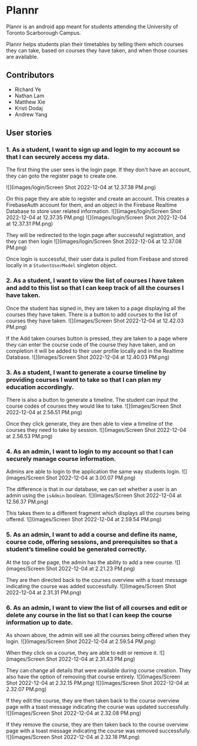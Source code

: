# Plannr

Plannr is an android app meant for students attending the University of Toronto Scarborough Campus.

Plannr helps students plan their timetables by telling them which courses they can take, 
based on courses they have taken, and when those courses are available.

## Contributors
- Richard Ye
- Nathan Lam
- Matthew Xie
- Kristi Dodaj
- Andrew Yang

## User stories

### 1. As a student, I want to sign up and login to my account so that I can securely access my data.

The first thing the user sees is the login page. If they don't have an account, they can goto the register page to create one.

![](images/login/Screen Shot 2022-12-04 at 12.37.38 PM.png)

On this page they are able to register and create an account. This creates a FirebaseAuth account for them, and an object in the Firebase Realtime Database to store user related information.
![](images/login/Screen Shot 2022-12-04 at 12.37.35 PM.png)
![](images/login/Screen Shot 2022-12-04 at 12.37.31 PM.png)

They will be redirected to the login page after successful registration, and they can then login
![](images/login/Screen Shot 2022-12-04 at 12.37.08 PM.png)

Once login is successful, their user data is pulled from Firebase and stored locally in a `StudentUserModel` singleton object.

### 2. As a student, I want to view the list of courses I have taken and add to this list so that I can keep track of all the courses I have taken.

Once the student has signed in, they are taken to a page displaying all the courses they have taken.
There is a button to add courses to the list of courses they have taken.
![](images/Screen Shot 2022-12-04 at 12.42.03 PM.png)

If the Add taken courses button is pressed, they are taken to a page where they can enter the course code of the course they have taken, and on completion it will be added to their user profile locally and in the Realtime Database.
![](images/Screen Shot 2022-12-04 at 12.40.03 PM.png)

### 3. As a student, I want to generate a course timeline by providing courses I want to take so that I can plan my education accordingly.

There is also a button to generate a timeline. The student can input the course codes of courses they would like to take.
![](images/Screen Shot 2022-12-04 at 2.56.51 PM.png)

Once they click generate, they are then able to view a timeline of the courses they need to take by session. 
![](images/Screen Shot 2022-12-04 at 2.56.53 PM.png)

### 4. As an admin, I want to login to my account so that I can securely manage course information.

Admins are able to login to the application the same way students login.
![](images/Screen Shot 2022-12-04 at 3.00.07 PM.png)

The difference is that in our database, we can set whether a user is an admin using the `isAdmin` boolean.
![](images/Screen Shot 2022-12-04 at 12.56.37 PM.png)

This takes them to a different fragment which displays all the courses being offered.
![](images/Screen Shot 2022-12-04 at 2.59.54 PM.png)

### 5. As an admin, I want to add a course and define its name, course code, offering sessions, and prerequisites so that a student’s timeline could be generated correctly.

At the top of the page, the admin has the ability to add a new course. 
![](images/Screen Shot 2022-12-04 at 2.21.23 PM.png)

They are then directed back to the courses overview with a toast message indicating the course was added successfully.
![](images/Screen Shot 2022-12-04 at 2.31.31 PM.png)

### 6. As an admin, I want to view the list of all courses and edit or delete any course in the list so that I can keep the course information up to date.

As shown above, the admin will see all the courses being offered when they login.
![](images/Screen Shot 2022-12-04 at 2.59.54 PM.png)

When they click on a course, they are able to edit or remove it.
![](images/Screen Shot 2022-12-04 at 2.31.43 PM.png)

They can change all details that were available during course creation. They also have the option of removing that course entirely.
![](images/Screen Shot 2022-12-04 at 2.32.15 PM.png)
![](images/Screen Shot 2022-12-04 at 2.32.07 PM.png)

If they edit the course, they are then taken back to the course overview page with a toast message indicating the course was updated successfully.
![](images/Screen Shot 2022-12-04 at 2.32.08 PM.png)

If they remove the course, they are then taken back to the course overview page with a toast message indicating the course was removed successfully.
![](images/Screen Shot 2022-12-04 at 2.32.18 PM.png)
